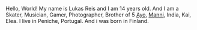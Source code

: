 Hello, World! My name is Lukas Reis and I am 14 years old. And I am a Skater, Musician, Gamer, Photographer, Brother of 5 [Ayo](https://ayoreis.com/), [Manni](https://mannireis.com/), India, Kai, Elea. I live in Peniche, Portugal. And i was born in Finland.
